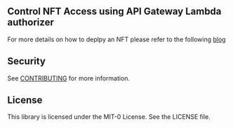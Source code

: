 
## Control NFT Access using API Gateway Lambda authorizer


For more details on how to deplpy an NFT please refer to the following [blog](https://aws.amazon.com/blogs/database/mint-and-deploy-nfts-to-the-ethereum-blockchain-using-amazon-managed-blockchain/)

## Security

See [CONTRIBUTING](CONTRIBUTING.md#security-issue-notifications) for more information.

## License

This library is licensed under the MIT-0 License. See the LICENSE file.

